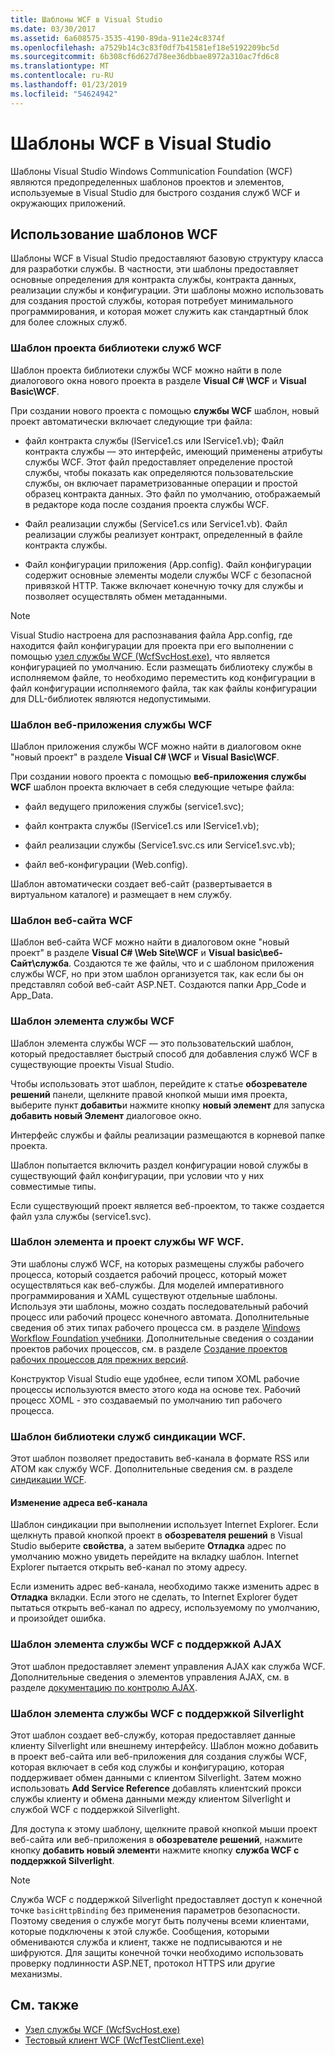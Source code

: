 ```yaml
---
title: Шаблоны WCF в Visual Studio
ms.date: 03/30/2017
ms.assetid: 6a608575-3535-4190-89da-911e24c8374f
ms.openlocfilehash: a7529b14c3c83f0df7b41581ef18e5192209bc5d
ms.sourcegitcommit: 6b308cf6d627d78ee36dbbae8972a310ac7fd6c8
ms.translationtype: MT
ms.contentlocale: ru-RU
ms.lasthandoff: 01/23/2019
ms.locfileid: "54624942"
---
```

# <a name="wcf-visual-studio-templates"></a>Шаблоны WCF в Visual Studio
Шаблоны Visual Studio Windows Communication Foundation (WCF) являются предопределенных шаблонов проектов и элементов, используемые в Visual Studio для быстрого создания служб WCF и окружающих приложений.  
  
## <a name="using-the-wcf-templates"></a>Использование шаблонов WCF  
 Шаблоны WCF в Visual Studio предоставляют базовую структуру класса для разработки службы. В частности, эти шаблоны предоставляет основные определения для контракта службы, контракта данных, реализации службы и конфигурации. Эти шаблоны можно использовать для создания простой службы, которая потребует минимального программирования, и которая может служить как стандартный блок для более сложных служб.  
  
### <a name="wcf-service-library-project-template"></a>Шаблон проекта библиотеки служб WCF  
 Шаблон проекта библиотеки службы WCF можно найти в поле диалогового окна нового проекта в разделе **Visual C# \WCF** и **Visual Basic\WCF**.  
  
 При создании нового проекта с помощью **службы WCF** шаблон, новый проект автоматически включает следующие три файла:  
  
-   файл контракта службы (IService1.cs или IService1.vb); Файл контракта службы — это интерфейс, имеющий применены атрибуты службы WCF. Этот файл предоставляет определение простой службы, чтобы показать как определяются пользовательские службы, он включает параметризованные операции и простой образец контракта данных. Это файл по умолчанию, отображаемый в редакторе кода после создания проекта службы WCF.  
  
-   Файл реализации службы (Service1.cs или Service1.vb). Файл реализации службы реализует контракт, определенный в файле контракта службы.  
  
-   Файл конфигурации приложения (App.config). Файл конфигурации содержит основные элементы модели службы WCF с безопасной привязкой HTTP. Также включает конечную точку для службы и позволяет осуществлять обмен метаданными.  
  
> [!NOTE]
>  Visual Studio настроена для распознавания файла App.config, где находится файл конфигурации для проекта при его выполнении с помощью [узел службы WCF (WcfSvcHost.exe)](../../../docs/framework/wcf/wcf-service-host-wcfsvchost-exe.md), что является конфигурацией по умолчанию. Если размещать библиотеку службы в исполняемом файле, то необходимо переместить код конфигурации в файл конфигурации исполняемого файла, так как файлы конфигурации для DLL-библиотек являются недопустимыми.  
  
### <a name="wcf-service-application-template"></a>Шаблон веб-приложения службы WCF  
 Шаблон приложения службы WCF можно найти в диалоговом окне "новый проект" в разделе **Visual C# \WCF** и **Visual Basic\WCF**.  
  
 При создании нового проекта с помощью **веб-приложения службы WCF** шаблон проекта включает в себя следующие четыре файла:  
  
-   файл ведущего приложения службы (service1.svc);  
  
-   файл контракта службы (IService1.cs или IService1.vb);  
  
-   файл реализации службы (Service1.svc.cs или Service1.svc.vb);  
  
-   файл веб-конфигурации (Web.config).  
  
 Шаблон автоматически создает веб-сайт (развертывается в виртуальном каталоге) и размещает в нем службу.  
  
### <a name="wcf-web-site-template"></a>Шаблон веб-сайта WCF  
 Шаблон веб-сайта WCF можно найти в диалоговом окне "новый проект" в разделе **Visual C# \Web Site\WCF** и **Visual basic\веб-Сайт\служба**. Создаются те же файлы, что и с шаблоном приложения службы WCF, но при этом шаблон организуется так, как если бы он представлял собой веб-сайт ASP.NET. Создаются папки App_Code и App_Data.  
  
### <a name="wcf-service-item-template"></a>Шаблон элемента службы WCF  
 Шаблон элемента службы WCF — это пользовательский шаблон, который предоставляет быстрый способ для добавления служб WCF в существующие проекты Visual Studio.  
  
 Чтобы использовать этот шаблон, перейдите к статье **обозревателе решений** панели, щелкните правой кнопкой мыши имя проекта, выберите пункт **добавить**и нажмите кнопку **новый элемент** для запуска **добавить новый Элемент** диалоговое окно.  
  
 Интерфейс службы и файлы реализации размещаются в корневой папке проекта.  
  
 Шаблон попытается включить раздел конфигурации новой службы в существующий файл конфигурации, при условии что у них совместимые типы.  
  
 Если существующий проект является веб-проектом, то также создается файл узла службы (service1.svc).  
  
### <a name="wcf-wf-service-project-and-item-template"></a>Шаблон элемента и проект службы WF WCF.  
 Эти шаблоны служб WCF, на которых размещены службы рабочего процесса, который создается рабочий процесс, который может осуществляться как веб-службы. Для моделей императивного программирования и XAML существуют отдельные шаблоны. Используя эти шаблоны, можно создать последовательный рабочий процесс или рабочий процесс конечного автомата. Дополнительные сведения об этих типах рабочего процесса см. в разделе [Windows Workflow Foundation учебники](https://msdn.microsoft.com/library/e9705654-bd96-4b56-8d98-f1f118112d97). Дополнительные сведения о создании проектов рабочих процессов, см. в разделе [Создание проектов рабочих процессов для прежних версий](/visualstudio/workflow-designer/creating-legacy-workflow-projects).  
  
 Конструктор Visual Studio еще удобнее, если типом XOML рабочие процессы используются вместо этого кода на основе тех. Рабочий процесс XOML - это создаваемый по умолчанию тип рабочего процесса.  
  
### <a name="wcf-syndication-service-library-template"></a>Шаблон библиотеки служб синдикации WCF.  
 Этот шаблон позволяет предоставить веб-канала в формате RSS или ATOM как службу WCF. Дополнительные сведения см. в разделе [синдикации WCF](../../../docs/framework/wcf/feature-details/wcf-syndication.md).  
  
#### <a name="changing-the-address-of-the-feed"></a>Изменение адреса веб-канала  
 Шаблон синдикации при выполнении использует Internet Explorer. Если щелкнуть правой кнопкой проект в **обозревателя решений** в Visual Studio выберите **свойства**, а затем выберите **Отладка** адрес по умолчанию можно увидеть перейдите на вкладку шаблон. Internet Explorer пытается открыть веб-канал по этому адресу.  
  
 Если изменить адрес веб-канала, необходимо также изменить адрес в **Отладка** вкладки. Если этого не сделать, то Internet Explorer будет пытаться открыть веб-канал по адресу, используемому по умолчанию, и произойдет ошибка.  
  
### <a name="ajax-enabled-wcf-service-item-template"></a>Шаблон элемента службы WCF с поддержкой AJAX  
 Этот шаблон предоставляет элемент управления AJAX как служба WCF. Дополнительные сведения о элементов управления AJAX, см. в разделе [документацию по контролю AJAX](https://go.microsoft.com/fwlink/?LinkId=96717).  
  
### <a name="silverlight-enabled-wcf-service-item-template"></a>Шаблон элемента службы WCF с поддержкой Silverlight  
 Этот шаблон создает веб-службу, которая предоставляет данные клиенту Silverlight или внешнему интерфейсу. Шаблон можно добавить в проект веб-сайта или веб-приложения для создания службы WCF, которая включает в себя код службы и конфигурацию, которая поддерживает обмен данными с клиентом Silverlight. Затем можно использовать **Add Service Reference** добавлять клиентский прокси службы клиенту и обмена данными между клиентом Silverlight и службой WCF с поддержкой Silverlight.  
  
 Для доступа к этому шаблону, щелкните правой кнопкой мыши проект веб-сайта или веб-приложения в **обозревателе решений**, нажмите кнопку **добавить новый элемент**и нажмите кнопку **служба WCF с поддержкой Silverlight**.  
  
> [!NOTE]
>  Служба WCF с поддержкой Silverlight предоставляет доступ к конечной точке `basicHttpBinding` без применения параметров безопасности. Поэтому сведения о службе могут быть получены всеми клиентами, которые подключены к этой службе. Сообщения, которыми обмениваются служба и клиент, также не подписываются и не шифруются. Для защиты конечной точки необходимо использовать проверку подлинности ASP.NET, протокол HTTPS или другие механизмы.  
  
## <a name="see-also"></a>См. также
- [Узел службы WCF (WcfSvcHost.exe)](../../../docs/framework/wcf/wcf-service-host-wcfsvchost-exe.md)
- [Тестовый клиент WCF (WcfTestClient.exe)](../../../docs/framework/wcf/wcf-test-client-wcftestclient-exe.md)
